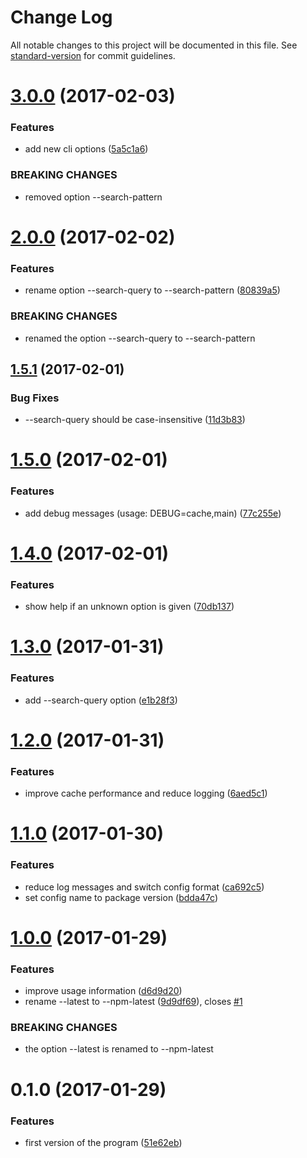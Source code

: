 # Change Log

All notable changes to this project will be documented in this file. See [standard-version](https://github.com/conventional-changelog/standard-version) for commit guidelines.

<a name="3.0.0"></a>
# [3.0.0](https://github.com/clebert/pkgname/compare/v2.0.0...v3.0.0) (2017-02-03)


### Features

* add new cli options ([5a5c1a6](https://github.com/clebert/pkgname/commit/5a5c1a6))


### BREAKING CHANGES

* removed option --search-pattern



<a name="2.0.0"></a>
# [2.0.0](https://github.com/clebert/pkgname/compare/v1.5.1...v2.0.0) (2017-02-02)


### Features

* rename option --search-query to --search-pattern ([80839a5](https://github.com/clebert/pkgname/commit/80839a5))


### BREAKING CHANGES

* renamed the option --search-query to --search-pattern



<a name="1.5.1"></a>
## [1.5.1](https://github.com/clebert/pkgname/compare/v1.5.0...v1.5.1) (2017-02-01)


### Bug Fixes

* --search-query should be case-insensitive ([11d3b83](https://github.com/clebert/pkgname/commit/11d3b83))



<a name="1.5.0"></a>
# [1.5.0](https://github.com/clebert/pkgname/compare/v1.4.0...v1.5.0) (2017-02-01)


### Features

* add debug messages (usage: DEBUG=cache,main) ([77c255e](https://github.com/clebert/pkgname/commit/77c255e))



<a name="1.4.0"></a>
# [1.4.0](https://github.com/clebert/pkgname/compare/v1.3.0...v1.4.0) (2017-02-01)


### Features

* show help if an unknown option is given ([70db137](https://github.com/clebert/pkgname/commit/70db137))



<a name="1.3.0"></a>
# [1.3.0](https://github.com/clebert/pkgname/compare/v1.2.0...v1.3.0) (2017-01-31)


### Features

* add --search-query option ([e1b28f3](https://github.com/clebert/pkgname/commit/e1b28f3))



<a name="1.2.0"></a>
# [1.2.0](https://github.com/clebert/pkgname/compare/v1.1.0...v1.2.0) (2017-01-31)


### Features

* improve cache performance and reduce logging ([6aed5c1](https://github.com/clebert/pkgname/commit/6aed5c1))



<a name="1.1.0"></a>
# [1.1.0](https://github.com/clebert/pkgname/compare/v1.0.0...v1.1.0) (2017-01-30)


### Features

* reduce log messages and switch config format ([ca692c5](https://github.com/clebert/pkgname/commit/ca692c5))
* set config name to package version ([bdda47c](https://github.com/clebert/pkgname/commit/bdda47c))



<a name="1.0.0"></a>
# [1.0.0](https://github.com/clebert/pkgname/compare/v0.1.0...v1.0.0) (2017-01-29)


### Features

* improve usage information ([d6d9d20](https://github.com/clebert/pkgname/commit/d6d9d20))
* rename --latest to --npm-latest ([9d9df69](https://github.com/clebert/pkgname/commit/9d9df69)), closes [#1](https://github.com/clebert/pkgname/issues/1)


### BREAKING CHANGES

* the option --latest is renamed to --npm-latest



<a name="0.1.0"></a>
# 0.1.0 (2017-01-29)


### Features

* first version of the program ([51e62eb](https://github.com/clebert/pkgname/commit/51e62eb))
